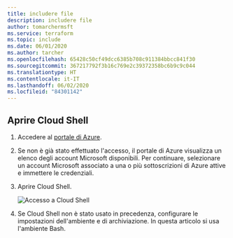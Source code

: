 ```yaml
---
title: includere file
description: includere file
author: tomarchermsft
ms.service: terraform
ms.topic: include
ms.date: 06/01/2020
ms.author: tarcher
ms.openlocfilehash: 65428c50cf49dcc6385b708c911384bbcc841f30
ms.sourcegitcommit: 367217792f3b16c769e2c39372358bc6b9c9c044
ms.translationtype: HT
ms.contentlocale: it-IT
ms.lasthandoff: 06/02/2020
ms.locfileid: "84301142"
---
```

## <a name="open-cloud-shell"></a>Aprire Cloud Shell

1. Accedere al [portale di Azure](https://portal.azure.com).

1. Se non è già stato effettuato l'accesso, il portale di Azure visualizza un elenco degli account Microsoft disponibili. Per continuare, selezionare un account Microsoft associato a una o più sottoscrizioni di Azure attive e immettere le credenziali.

1. Aprire Cloud Shell.

    ![Accesso a Cloud Shell](media/open-cloud-shell/portal-cloud-shell.png)

1. Se Cloud Shell non è stato usato in precedenza, configurare le impostazioni dell'ambiente e di archiviazione. In questa articolo si usa l'ambiente Bash.